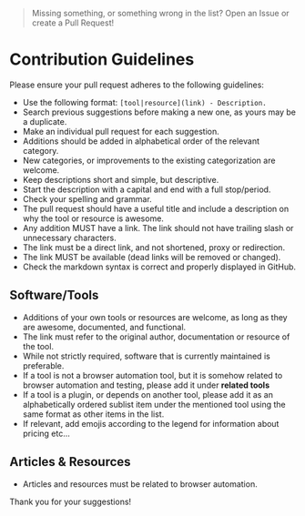 > Missing something, or something wrong in the list? Open an Issue or create a Pull Request!

# Contribution Guidelines

Please ensure your pull request adheres to the following guidelines:

* Use the following format: `[tool|resource](link) - Description.`
* Search previous suggestions before making a new one, as yours may be a duplicate.
* Make an individual pull request for each suggestion.
* Additions should be added in alphabetical order of the relevant category.
* New categories, or improvements to the existing categorization are welcome.
* Keep descriptions short and simple, but descriptive.
* Start the description with a capital and end with a full stop/period.
* Check your spelling and grammar.
* The pull request should have a useful title and include a description on why the tool or resource is awesome.
* Any addition MUST have a link. The link should not have trailing slash or unnecessary characters.
* The link must be a direct link, and not shortened, proxy or redirection.
* The link MUST be available (dead links will be removed or changed).
* Check the markdown syntax is correct and properly displayed in GitHub.

## Software/Tools
* Additions of your own tools or resources are welcome, as long as they are awesome, documented, and functional.
* The link must refer to the original author, documentation or resource of the tool.
* While not strictly required, software that is currently maintained is preferable.
* If a tool is not a browser automation tool, but it is somehow related to browser automation and testing, please add it under **related tools**
* If a tool is a plugin, or depends on another tool, please add it as an alphabetically ordered sublist item under the mentioned tool using the same format as other items in the list.
* If relevant, add emojis according to the legend for information about pricing etc...

## Articles & Resources
* Articles and resources must be related to browser automation.

Thank you for your suggestions!
